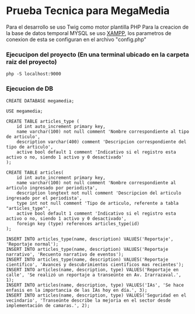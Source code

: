 # Prueba Tecnica para MegaMedia
Para el desarrollo se uso Twig como motor plantilla PHP
Para la creacion de la base de datos temporal MYSQL se uso [XAMPP](https://www.apachefriends.org/es/index.html),
los parametros de conexion de esta se configuran en el archivo "config.php"

### Ejecucipon del proyecto (En una terminal ubicado en la carpeta raiz del proyecto)
```
php -S localhost:9000
```

### Ejecucion de DB

```
CREATE DATABASE megamedia;

USE megamedia;

CREATE TABLE articles_type (
    id int auto_increment primary key,
    name varchar(100) not null comment 'Nombre correspondiente al tipo de articulo',
    description varchar(400) comment 'Descripcion correspondiente del tipo de articulo',
    active bool default 1 comment 'Indicativo si el registro esta activo o no, siendo 1 activo y 0 desactivado'
);

CREATE TABLE articles(
    id int auto_increment primary key,
    name varchar(100) not null comment 'Nombre correspondiente al articulo ingresado por periodista',
    description longtext not null comment 'Descripcion del articulo ingresado por el periodista',
    type int not null comment 'Tipo de articulo, referente a tabla "articles_type"',
    active bool default 1 comment 'Indicativo si el registro esta activo o no, siendo 1 activo y 0 desactivado',
    foreign key (type) references articles_type(id)
);

INSERT INTO articles_type(name, description) VALUES('Reportaje', 'Reportaje normal');
INSERT INTO articles_type(name, description) VALUES('Reportaje narrativo', 'Recuento narrativo de eventos');
INSERT INTO articles_type(name, description) VALUES('Reportaje científico', 'Avances y descubrimientos cientificos mas recientes');
INSERT INTO articles(name, description, type) VALUES('Reportaje en calle', 'Se realizó un reportaje a transeúnte en Av. Irarrazaval.', 1);
INSERT INTO articles(name, description, type) VALUES('IAs', 'Se hace enfasis en la importancia de las IAs hoy en día.', 3);
INSERT INTO articles(name, description, type) VALUES('Seguridad en el vecindario', 'Transeúnte describe la mejoria en el sector desde implementación de camaras.', 2);
```